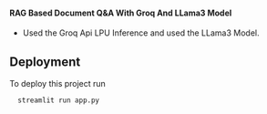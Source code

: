 #### RAG Based Document Q&A With Groq And LLama3 Model



- Used the Groq Api LPU Inference and used the LLama3 Model. 
## Deployment

To deploy this project run

```bash
  streamlit run app.py
```


